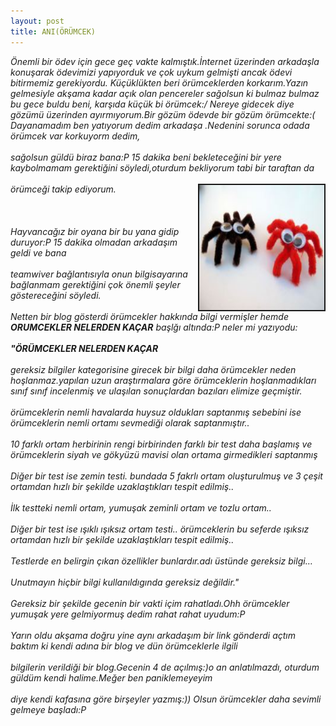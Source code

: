 ```yaml
---
layout: post
title: ANI(ÖRÜMCEK)
---
```


<i>Önemli bir ödev için gece geç vakte kalmıştık.İnternet üzerinden arkadaşla konuşarak ödevimizi yapıyorduk ve çok uykum gelmişti ancak ödevi bitirmemiz gerekiyordu.</i>
<i>Küçüklükten beri örümceklerden korkarım.Yazın gelmesiyle akşama kadar açık olan pencereler sağolsun ki bulmaz bulmaz bu gece buldu beni, karşıda küçük bi örümcek:/ Nereye gidecek diye gözümü üzerinden ayırmıyorum.Bir gözüm ödevde bir gözüm örümcekte:( Dayanamadım ben yatıyorum dedim arkadaşa .Nedenini sorunca odada örümcek var korkuyorm dedim,</i>
<i><br></br>sağolsun güldü biraz bana:P 15 dakika beni bekleteceğini bir yere kaybolmamam gerektiğini söyledi,oturdum bekliyorum tabi bir taraftan da</i>
<i><br></br>örümceği takip ediyorum.</i>
<img src="/images/orumcek.jpg" border="2" height="200" width="200" align="right"><br></br>
<i><br></br>Hayvancağız bir oyana bir bu yana gidip duruyor:P 15 dakika olmadan arkadaşım geldi ve bana </i>
<i><br></br>teamwiver bağlantısıyla onun bilgisayarına bağlanmam gerektiğini çok önemli şeyler göstereceğini söyledi.</i>
<i><br></br>Netten bir blog gösterdi örümcekler hakkında bilgi vermişler hemde <b>ORUMCEKLER NELERDEN KAÇAR</b> başlğı altında:P neler mi yazıyodu:</i>
<br></br><i><b>"ÖRÜMCEKLER NELERDEN KAÇAR</b></i><br></br>
<i>gereksiz bilgiler kategorisine girecek bir bilgi daha örümcekler neden hoşlanmaz.yapılan uzun araştırmalara göre örümceklerin hoşlanmadıkları sınıf sınıf incelenmiş ve ulaşılan sonuçlardan bazıları elimize geçmiştir.</i><br></br>
<i>örümceklerin nemli havalarda huysuz oldukları saptanmış sebebini ise örümceklerin nemli ortamı sevmediği olarak saptanmıştır..<br></br></i>
<i>10 farklı ortam herbirinin rengi birbirinden farklı bir test daha başlamış ve örümceklerin siyah ve gökyüzü mavisi olan ortama girmedikleri saptanmış</i> <br></br>
<i>Diğer bir test ise zemin testi. bundada 5 fakrlı ortam oluşturulmuş ve 3 çeşit ortamdan hızlı bir şekilde uzaklaştıkları tespit edilmiş..
</i> <br></br><i>İlk testteki nemli ortam, yumuşak zeminli ortam ve tozlu ortam..</i> <br></br>
<i>Diğer bir test ise ışıklı ışıksız ortam testi.. örümceklerin bu seferde ışıksız ortamdan hızlı bir şekilde uzaklaştıkları tespit edilmiş..
</i> <br></br><i>Testlerde en belirgin çıkan özellikler bunlardır.adı üstünde gereksiz bilgi…</i> <br></br>
<i>Unutmayın hiçbir bilgi kullanıldıgında gereksiz değildir."</i><br></br> 
<i>Gereksiz bir şekilde gecenin bir vakti içim rahatladı.Ohh örümcekler yumuşak yere gelmiyormuş dedim rahat rahat uyudum:P</i> <br></br>
<i>Yarın oldu akşama doğru yine aynı arkadaşım bir link gönderdi açtım baktım ki kendi adına bir blog ve dün örümceklerle ilgili</i> 
<br></br><i>bilgilerin verildiği bir blog.Gecenin 4 de açılmış:)o an anlatılmazdı, oturdum güldüm kendi halime.Meğer ben paniklemeyeyim </i>
<br></br><i>diye kendi kafasına göre birşeyler yazmış:)) Olsun örümcekler daha sevimli gelmeye başladı:P </i> 



